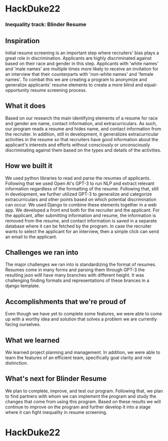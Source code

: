# HackDuke22
### Inequality track: Blinder Resume

## Inspiration
Initial resume screening is an important step where recruiters' bias plays a great role in discrimination. Applicants are highly discriminated against based on their race and gender in this step. Applicants with 'white names' and 'male names' are multiple times more likely to receive an invitation for an interview that their counterparts with 'non-white names' and 'female names'. To combat this we are creating a program to anonymize and generalize applicants' resume elements to create a more blind and equal-opportunity resume screening process.

## What it does
Based on our research the main identifying elements of a resume for race and gender are name, contact information, and extracurriculars. As such, our program reads a resume and hides name, and contact information from the recruiter. In addition, still in development, it generalizes extracurricular activities in the resume so that recruiters have good information about the applicant's interests and efforts without consciously or unconsciously discriminating against them based on the types and details of the activities.

## How we built it
We used python libraries to read and parse the resumes of applicants. Following that we used Open AI's GPT-3 to run NLP and extract relevant information regardless of the formatting of the resume. Following that, still in development, we further utilized GPT-3 to generalize and categorize extracurriculars and other points based on which potential discrimination can occur. We used Django to combine these elements together in a web app. We developed a front end both for the recruiter and the applicant. For the applicant, after submitting information and resume, the information is removed from the resume, and contact information is saved in a separate database where it can be fetched by the program. In case the recruiter wants to select the applicant for an interview, then a simple click can send an email to the applicant.

## Challenges we ran into
The major challenges we ran into is standardizing the format of resumes. Resumes come in many forms and parsing them through GPT-3 the resulting json willl have many branches with different height. It was challenging finding formats and representations of these brances in a django template.

## Accomplishments that we're proud of
Even though we have yet to complete some features, we were able to come up with a worthy idea and solution that solves a problem we are currently facing ourselves. 

## What we learned
We learned project planning and management. In addition, we were able to learn the features of an efficient team, specifically goal clarity and role distinction. 

## What's next for Blinder Resume
We plan to complete, improve, and test our program. Following that, we plan to find partners with whom we can implement the program and study the changes that come from using this program. Based on these results we will continue to improve on the program and further develop it into a stage where it can fight inequality in resume screening.
# HackDuke22
